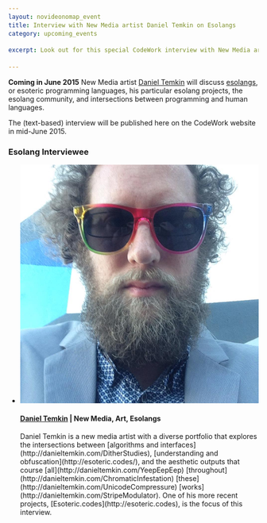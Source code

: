 ```yaml
---
layout: novideonomap_event
title: Interview with New Media artist Daniel Temkin on Esolangs
category: upcoming_events

excerpt: Look out for this special CodeWork interview with New Media artist [Daniel Temkin](http://danieltemkin.com/). We will discuss esolangs, or esoteric programming languages, his particular esolang projects, the esolang community, and intersections between programming and human languages.

---
```


**Coming in June 2015** New Media artist [Daniel Temkin](http://danieltemkin.com/) will discuss [esolangs](http://esoteric.codes), or esoteric programming languages, his particular esolang projects, the esolang community, and intersections between programming and human languages.

The (text-based) interview will be published here on the CodeWork website in mid-June 2015.

<!-- INTERVIEWEE -->
<section id="speakers" class="speakers">
  <h3 class="section-header">Esolang Interviewee</h3>
  <ul class="speakers-list">
    <li class="speakers-item">
      <span class="speaker-photo">
        <img class="photo" src="/images/temkin.jpg" alt="Profile image of Temkin" />
      </span>
      <h4 class="speakers-name">
        <a href="http://esoteric.codes" target="_blank">Daniel Temkin</a> | New Media, Art, Esolangs
      </h4>
      <p class="speakers-bio">
        Daniel Temkin is a new media artist with a diverse portfolio that explores the intersections between [algorithms and interfaces](http://danieltemkin.com/DitherStudies), [understanding and obfuscation](http://esoteric.codes/), and the aesthetic outputs that course [all](http://danieltemkin.com/YeepEepEep) [throughout](http://danieltemkin.com/ChromaticInfestation) [these](http://danieltemkin.com/UnicodeCompressure) [works](http://danieltemkin.com/StripeModulator). One of his more recent projects, [Esoteric.codes](http://esoteric.codes), is the focus of this interview.
      </p>
    </li>
  </ul>
</section>
<!-- / INTERVIEWEE -->
